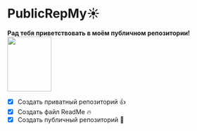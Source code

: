 # PublicRepMy:sunny:
<strong>Рад тебя приветствовать в моём публичном репозитории!</strong>
<br><img src="https://i.pinimg.com/564x/ff/cd/a1/ffcda1ddf83fe41924b1481d0ad1ccee.jpg" width="100" height="125">
- [x] Создать приватный репозиторий :thumbsup:
- [x] Создать файл ReadMe :fire:
- [x] Создать публичный репозиторий :couple:
